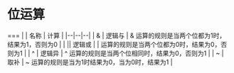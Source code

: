 # 位运算
===
|  | 名称 | 计算 |
|--|--|--|
| & | 逻辑与 |  & 运算的规则是当两个位都为1时，结果为1，否则为0 |
| &#124;| 逻辑或 | &#124; 运算的规则是当两个位都为0时，结果为0，否则为1 |
| ^ | 逻辑异 | ^ 运算的规则是当两个位相同时，结果为0，否则为1 |
| ~ | 取补 | ~ 运算的规则是当为1时结果为0，当为0时，结果为1 |
